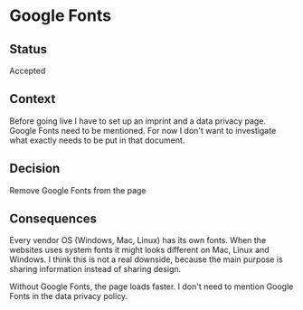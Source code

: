 # Google Fonts

## Status

Accepted

## Context

Before going live I have to set up an imprint and a data privacy page.
Google Fonts need to be mentioned. For now I don't want to investigate what exactly needs to be put in that document.

## Decision

Remove Google Fonts from the page

## Consequences

Every vendor OS (Windows, Mac, Linux) has its own fonts.
When the websites uses system fonts it might looks different on Mac, Linux and Windows.
I think this is not a real downside, because the main purpose is sharing information instead of sharing design.

Without Google Fonts, the page loads faster.
I don't need to mention Google Fonts in the data privacy policy.


